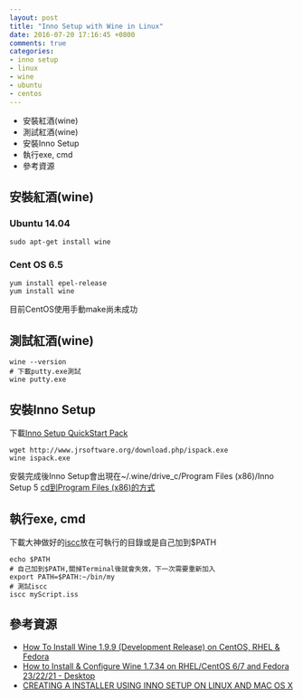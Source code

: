 ```yaml
---
layout: post
title: "Inno Setup with Wine in Linux"
date: 2016-07-20 17:16:45 +0800
comments: true
categories:
- inno setup
- linux
- wine
- ubuntu
- centos
---
```

- 安裝紅酒(wine)
- 測試紅酒(wine)
- 安裝Inno Setup
- 執行exe, cmd
- 參考資源
<!-- more -->

## 安裝紅酒(wine)
### Ubuntu 14.04
    sudo apt-get install wine

### Cent OS 6.5
    yum install epel-release
    yum install wine

目前CentOS使用手動make尚未成功

## 測試紅酒(wine)
    wine --version
    # 下載putty.exe測試
    wine putty.exe

## 安裝Inno Setup
下載[Inno Setup QuickStart Pack](http://www.jrsoftware.org/isdl.php)
    
    wget http://www.jrsoftware.org/download.php/ispack.exe
    wine ispack.exe

安裝完成後Inno Setup會出現在~/.wine/drive_c/Program Files (x86)/Inno Setup 5
[cd到Program Files (x86)的方式](http://unix.stackexchange.com/questions/40492/change-directory-with-space-followed-by)

## 執行exe, cmd
下載大神做好的[iscc](https://gist.githubusercontent.com/derekstavis/8288379/raw/f8f1f7ef290d4116cc30ec341e6b8e996cf8e602/iscc)放在可執行的目錄或是自己加到$PATH
    
    echo $PATH
    # 自己加到$PATH,關掉Terminal後就會失效，下一次需要重新加入
    export PATH=$PATH:~/bin/my
    # 測試iscc
    iscc myScript.iss

## 參考資源
- [How To Install Wine 1.9.9 (Development Release) on CentOS, RHEL & Fedora](http://tecadmin.net/steps-install-wine-centos-rhel-fedora-systems/)
- [How to Install & Configure Wine 1.7.34 on RHEL/CentOS 6/7 and Fedora 23/22/21 - Desktop](https://www.youtube.com/watch?v=Ds3Y9thewNQ)
- [CREATING A INSTALLER USING INNO SETUP ON LINUX AND MAC OS X](http://derek.nodeconf.org/posts/creating-a-installer-using-inno-setup-on-linux-and-mac-os-x/)
